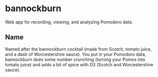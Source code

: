 bannockburn
===========

Web app for recording, viewing, and analyzing Pomodoro data. 

Name
----

Named after the bannockburn cocktail (made from Scotch, tomato juice, and a
dash of Worcestershire sauce). You put in your Pomodoro data, bannockburn does
some number crunching (turning your Pomos into tomato juice) and adds a bit of
spice with D3 (Scotch and Worcestershire sauce). 


